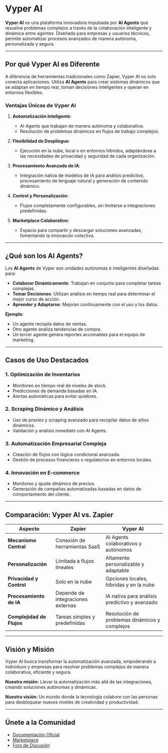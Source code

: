 # Vyper AI

**Vyper AI** es una plataforma innovadora impulsada por **AI Agents** que resuelve problemas complejos a través de la colaboración inteligente y dinámica entre agentes. Diseñada para empresas y usuarios técnicos, permite automatizar procesos avanzados de manera autónoma, personalizada y segura.

---

## **Por qué Vyper AI es Diferente**

A diferencia de herramientas tradicionales como Zapier, Vyper AI no solo conecta aplicaciones. Utiliza **AI Agents** para crear sistemas dinámicos que se adaptan en tiempo real, toman decisiones inteligentes y operan en entornos flexibles.

### **Ventajas Únicas de Vyper AI**

1. **Automatización Inteligente**:
   - AI Agents que trabajan de manera autónoma y colaborativa.
   - Resolución de problemas dinámicos en flujos de trabajo complejos.

2. **Flexibilidad de Despliegue**:
   - Ejecución en la nube, local o en entornos híbridos, adaptándose a las necesidades de privacidad y seguridad de cada organización.

3. **Procesamiento Avanzado de IA**:
   - Integración nativa de modelos de IA para análisis predictivo, procesamiento de lenguaje natural y generación de contenido dinámico.

4. **Control y Personalización**:
   - Flujos completamente configurables, sin limitarse a integraciones predefinidas.

5. **Marketplace Colaborativo**:
   - Espacio para compartir y descargar soluciones avanzadas, fomentando la innovación colectiva.

---

## **¿Qué son los AI Agents?**

Los **AI Agents** de Vyper son unidades autónomas e inteligentes diseñadas para:

- **Colaborar Dinámicamente**: Trabajan en conjunto para completar tareas complejas.
- **Tomar Decisiones**: Utilizan análisis en tiempo real para determinar el mejor curso de acción.
- **Aprender y Adaptarse**: Mejoran continuamente con el uso y los datos.

**Ejemplo**:
- Un agente recopila datos de ventas.
- Otro agente analiza tendencias de compra.
- Un tercer agente genera reportes accionables para el equipo de marketing.

---

## **Casos de Uso Destacados**

### **1. Optimización de Inventarios**
- Monitoreo en tiempo real de niveles de stock.
- Predicciones de demanda basadas en IA.
- Alertas automáticas para evitar quiebres.

### **2. Scraping Dinámico y Análisis**
- Uso de proxies y scraping avanzado para recopilar datos de sitios dinámicos.
- Validación y análisis inmediato con AI Agents.

### **3. Automatización Empresarial Compleja**
- Creación de flujos con lógica condicional avanzada.
- Gestión de procesos financieros o regulatorios en entornos locales.

### **4. Innovación en E-commerce**
- Monitoreo y ajuste dinámico de precios.
- Generación de campañas automatizadas basadas en datos de comportamiento del cliente.

---

## **Comparación: Vyper AI vs. Zapier**

| **Aspecto**               | **Zapier**                        | **Vyper AI**                                      |
|---------------------------|-----------------------------------|--------------------------------------------------|
| **Mecanismo Central**     | Conexión de herramientas SaaS     | AI Agents colaborativos y autónomos             |
| **Personalización**       | Limitada a flujos lineales        | Altamente personalizable y adaptable            |
| **Privacidad y Control**  | Solo en la nube                   | Opciones locales, híbridas y en la nube         |
| **Procesamiento de IA**   | Depende de integraciones externas | IA nativa para análisis predictivo y avanzado   |
| **Complejidad de Flujos** | Tareas simples y predefinidas     | Resolución de problemas dinámicos y complejos   |

---

## **Visión y Misión**

Vyper AI busca transformar la automatización avanzada, empoderando a individuos y empresas para resolver problemas complejos de manera colaborativa, eficiente y segura.

**Nuestra misión:** Llevar la automatización más allá de las integraciones, creando soluciones autónomas y dinámicas.

**Nuestra visión:** Un mundo donde la tecnología colabore con las personas para desbloquear nuevos niveles de creatividad y productividad.

---

## **Únete a la Comunidad**
- [Documentación Oficial](https://docs.vyper-ai.com)
- [Marketplace](https://marketplace.vyper-ai.com)
- [Foro de Discusión](https://community.vyper-ai.com)
